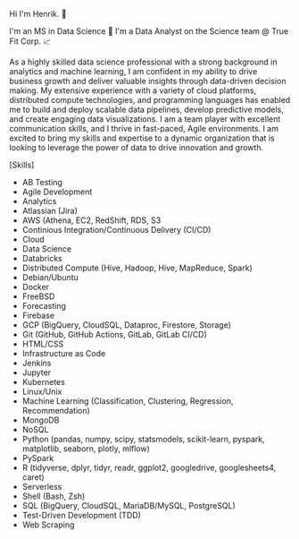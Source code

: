 
Hi I'm Henrik. 👋

I'm an MS in Data Science 🏫
I'm a Data Analyst on the Science team @ True Fit Corp. 📈

As a highly skilled data science professional with a strong background in analytics and machine learning, I am confident in my ability to drive business growth and deliver valuable insights through data-driven decision making. My extensive experience with a variety of cloud platforms, distributed compute technologies, and programming languages has enabled me to build and deploy scalable data pipelines, develop predictive models, and create engaging data visualizations. I am a team player with excellent communication skills, and I thrive in fast-paced, Agile environments. I am excited to bring my skills and expertise to a dynamic organization that is looking to leverage the power of data to drive innovation and growth.

[Skills]
- AB Testing
- Agile Development
- Analytics
- Atlassian (Jira)
- AWS (Athena, EC2, RedShift, RDS, S3
- Continious Integration/Continuous Delivery (CI/CD)
- Cloud
- Data Science
- Databricks
- Distributed Compute (Hive, Hadoop, Hive, MapReduce, Spark)
- Debian/Ubuntu
- Docker
- FreeBSD
- Forecasting
- Firebase
- GCP (BigQuery, CloudSQL, Dataproc, Firestore, Storage)
- Git (GitHub, GitHub Actions, GitLab, GitLab CI/CD)
- HTML/CSS
- Infrastructure as Code
- Jenkins
- Jupyter
- Kubernetes
- Linux/Unix
- Machine Learning (Classification, Clustering, Regression, Recommendation)
- MongoDB
- NoSQL
- Python (pandas, numpy, scipy, statsmodels, scikit-learn, pyspark, matplotlib, seaborn, plotly, mlflow)
- PySpark
- R (tidyverse, dplyr, tidyr, readr, ggplot2, googledrive, googlesheets4, caret)
- Serverless
- Shell (Bash, Zsh)
- SQL (BigQuery, CloudSQL, MariaDB/MySQL, PostgreSQL)
- Test-Driven Development (TDD)
- Web Scraping
